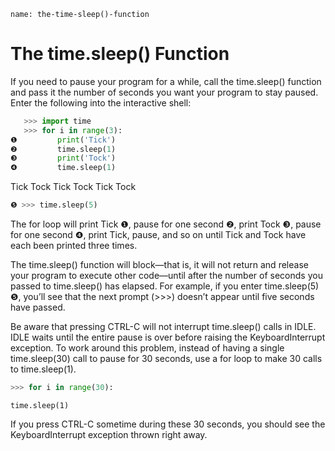 ```ngMeta
name: the-time-sleep()-function
```
# The time.sleep() Function
If you need to pause your program for a while, call the time.sleep() function and pass it the number of seconds you want your program to stay paused. Enter the following into the interactive shell:

```python
   >>> import time
   >>> for i in range(3):
❶         print('Tick')
❷         time.sleep(1)
❸         print('Tock')
❹         time.sleep(1)
```
   Tick
   Tock
   Tick
   Tock
   Tick
   Tock
```python
❺ >>> time.sleep(5)
```
The for loop will print Tick ❶, pause for one second ❷, print Tock ❸, pause for one second ❹, print Tick, pause, and so on until Tick and Tock have each been printed three times.

The time.sleep() function will block—that is, it will not return and release your program to execute other code—until after the number of seconds you passed to time.sleep() has elapsed. For example, if you enter time.sleep(5) ❺, you’ll see that the next prompt (>>>) doesn’t appear until five seconds have passed.

Be aware that pressing CTRL-C will not interrupt time.sleep() calls in IDLE. IDLE waits until the entire pause is over before raising the KeyboardInterrupt exception. To work around this problem, instead of having a single time.sleep(30) call to pause for 30 seconds, use a for loop to make 30 calls to time.sleep(1).

```python
>>> for i in range(30):
```
    time.sleep(1)
If you press CTRL-C sometime during these 30 seconds, you should see the KeyboardInterrupt exception thrown right away.

